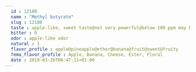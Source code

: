 ```yaml
---
  id : 12180
  name : "Methyl butyrate"
  slug : 12180
  taste : apple-like, sweet taste@not very powerful@below 100 ppm may have banana-pineapple flavor
  bitter : 0
  odor : apple-like odor
  natural : 1
  flavor_profile : apple@pineapple@ether@banana@fruit@sweet@fruity
  fema_flavor_profile : Apple, Banana, Cheese, Ester, Floral
  date : 2019-03-26T08:47:11+01:00
---
```




